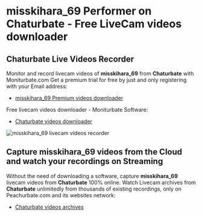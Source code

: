 # misskihara_69 Performer on Chaturbate - Free LiveCam videos downloader

## Chaturbate Live Videos Recorder

Monitor and record livecam videos of **misskihara_69** from **Chaturbate** with Moniturbate.com
Get a premium trial for free by just and only registering with your Email address:
* [misskihara_69 Premium videos downloader](https://moniturbate.com/request-demo-licence-key.html)

Free livecam videos downloader - Moniturbate Software:
* [Chaturbate videos downloader](https://moniturbate.com/moniturbate-download-software.html)

![misskihara_69 livecam videos recorder](https://peachurnet.com/templates/moniturbate-software.png)


## Capture misskihara_69 videos from the Cloud and watch your recordings on Streaming

Without the need of downloading a software, capture **misskihara_69** livecam videos from **Chaturbate** 100% online.
Watch Livecam archives from **Chaturbate** unlimitedly from thousands of existing recordings, only on Peachurbate.com and its websites network:
* [Chaturbate videos archives](https://peachurnet.com/)
